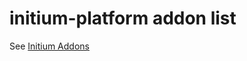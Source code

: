 # initium-platform addon list

See [Initium Addons](https://initium.nearform.com/introduction/platform/addons)